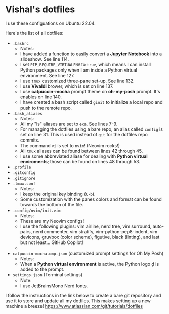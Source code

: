 # Vishal's dotfiles

I use these configuations on Ubuntu 22.04.

Here's the list of all dotfiles:

* `.bashrc`
	* Notes: 
	- I have added a function to easily convert a **Jupyter Notebook** into a slideshow. See line 114. 
	- I set `PIP_REQUIRE_VIRTUALENV` to `true`, which means I can install Python packages only when I am inside a Python virtual environment. See line 127.
	- I use `tmux` customized three-pane set-up. See line 132.
	- I use **Vivaldi** brower, which is set on line 137. 
	- I use **catpuccin-mocha** prompt theme on **oh-my-posh** prompt. It's enables on line 140.
	- I have created a bash script called `ginit` to initialize a local repo and push to the remote repo.
* `.bash_aliases`
	- Notes:
	- All my "ls" aliases are set to `exa`. See lines 7-9.
	- For managing the dotfiles using a bare repo, an alias called `config` is set on line 31. This is used instead of `git` for the dotfiles repo commits.	
	- The command `vi` is set to `nvim`! (Neovim rocks!) 
	- All `tmux` aliases can be found between lines 42 through 45.
	- I use some abbreviated aliase for dealing with **Python virtual enviroments**; those can be found on lines 48 through 53.
* `.profile`
* `.gitconfig`
* `.gitignore`
* `.tmux.conf`
	- Notes:
	- I keep the original key binding (`C-b`).
	- Some customization with the panes colors and format can be found towards the bottom of the file.
* `.config/nvim/init.vim`
	- Notes:
	- These are my Neovim configs!
	- I use the following plugins: vim airline, nerd tree, vim surround, auto-pairs, nerd commenter, vim stratify, vim-python-pep8-indent, vim devicons, gruvbox (color scheme), figutive, black (linting), and last but not least... GitHub Copilot!
	- 
* `catpuccin-mocha.omp.json` (customized prompt settings for Oh My Posh)
	- Notes:
	- When a **Python virtual environment** is active, the Python logo  is added to the prompt.
* `settings.json` (Terminal settings)
	- Note:
	- I use JetBrainsMono Nerd fonts. 

I follow the instructions in the link below to create a bare git repository and use it to store and update all my dotfiles. This makes setting up a new machine a breeze! https://www.atlassian.com/git/tutorials/dotfiles
